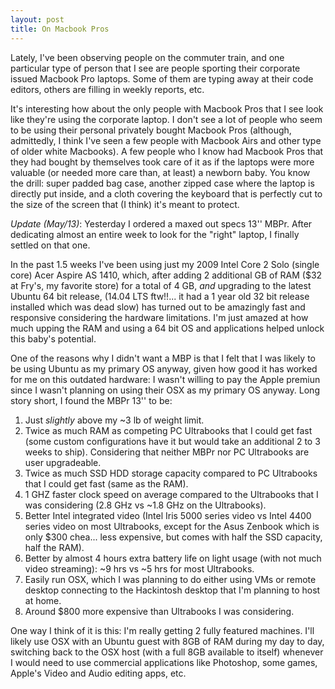 ```yaml
---
layout: post
title: On Macbook Pros
---
```


Lately, I've been observing people on the commuter train, and one particular type of person that I see are people sporting their corporate issued Macbook Pro laptops. Some of them are typing away at their code editors, others are filling in weekly reports, etc.

It's interesting how about the only people with Macbook Pros that I see look like they're using the corporate laptop. I don't see a lot of people who seem to be using their personal privately bought Macbook Pros (although, admittedly, I think I've seen a few people with Macbook Airs and other type of older white Macbooks). A few people who I know had Macbook Pros that they had bought by themselves took care of it as if the laptops were more valuable (or needed more care than, at least) a newborn baby. You know the drill: super padded bag case, another zipped case where the laptop is directly put inside, and a cloth covering the keyboard that is perfectly cut to the size of the screen that (I think) it's meant to protect.

_Update (May/13)_: Yesterday I ordered a maxed out specs 13'' MBPr. After dedicating almost an entire week to look for the "right" laptop, I finally settled on that one.

In the past 1.5 weeks I've been using just my 2009 Intel Core 2 Solo (single core) Acer Aspire AS 1410, which, after adding 2 additional GB of RAM ($32 at Fry's, my favorite store) for a total of 4 GB, *and* upgrading to the latest Ubuntu 64 bit release, (14.04 LTS ftw!!... it had a 1 year old 32 bit release installed which was dead slow) has turned out to be amazingly fast and responsive considering the hardware limitations. I'm just amazed at how much upping the RAM and using a 64 bit OS and applications helped unlock this baby's potential.

One of the reasons why I didn't want a MBP is that I felt that I was likely to be using Ubuntu as my primary OS anyway, given how good it has worked for me on this outdated hardware: I wasn't willing to pay the Apple premiun since I wasn't planning on using their OSX as my primary OS anyway. Long story short, I found the MBPr 13'' to be:

1.  Just *slightly* above my ~3 lb of weight limit.
2.  Twice as much RAM as competing PC Ultrabooks that I could get fast (some custom configurations have it but would take an additional 2 to 3 weeks to ship). Considering that neither MBPr nor PC Ultrabooks are user upgradeable.
3.  Twice as much SSD HDD storage capacity compared to PC Ultrabooks that I could get fast (same as the RAM).
4.  1 GHZ faster clock speed on average compared to the Ultrabooks that I was considering (2.8 GHz vs ~1.8 GHz on the Ultrabooks).
5.  Better Intel integrated video (Intel Iris 5000 series video vs Intel 4400 series video on most Ultrabooks, except for the Asus Zenbook which is only $300 chea... less expensive, but comes with half the SSD capacity, half the RAM).
6.  Better by almost 4 hours extra battery life on light usage (with not much video streaming): ~9 hrs vs ~5 hrs for most Ultrabooks.
7.  Easily run OSX, which I was planning to do either using VMs or remote desktop connecting to the Hackintosh desktop that I'm planning to host at home.
8.  Around $800 more expensive than Ultrabooks I was considering.

One way I think of it is this: I'm really getting 2 fully featured machines. I'll likely use OSX with an Ubuntu guest with 8GB of RAM during my day to day, switching back to the OSX host (with a full 8GB available to itself) whenever I would need to use commercial applications like Photoshop, some games, Apple's Video and Audio editing apps, etc.
